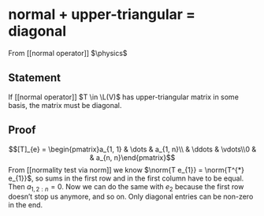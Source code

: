 # normal + upper-triangular = diagonal
From [[normal operator]]
$\physics$
## Statement
If [[normal operator]] $T \in \L(V)$ has upper-triangular matrix in some basis, the matrix must be diagonal.

## Proof
$$[T]_{e} = \begin{pmatrix}a_{1, 1} & \dots & a_{1, n}\\ & \ddots  & \vdots\\0 & & a_{n, n}\end{pmatrix}$$
From [[normality test via norm]] we know $\norm{T e_{1}} = \norm{T^{*} e_{1}}$, so sums in the first row and in the first column have to be equal. Then $a_{1, 2:n} = 0$. Now we can do the same with $e_{2}$ because the first row doesn’t stop us anymore, and so on. Only diagonal entries can be non-zero in the end.